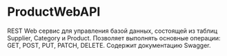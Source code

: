 # ProductWebAPI

REST Web сервис для управления базой данных, состоящей из таблиц Supplier, Category и Product.
Позволяет выполнять основные операции: GET, POST, PUT, PATCH, DELETE.
Содержит документацию Swagger.
